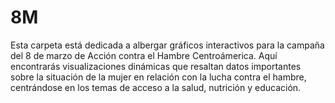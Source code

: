 # 8M
Esta carpeta está dedicada a albergar gráficos interactivos para la campaña del 8 de marzo de Acción contra el Hambre Centroámerica. Aquí encontrarás visualizaciones dinámicas que resaltan datos importantes sobre la situación de la mujer en relación con la lucha contra el hambre, centrándose en los temas de acceso a la salud, nutrición y educación.
